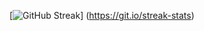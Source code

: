
[![GitHub Streak](https://streak-stats.demolab.com?user=Nadi-BrooklynCoder&theme=blue-green&hide_border=true)]      (https://git.io/streak-stats)


